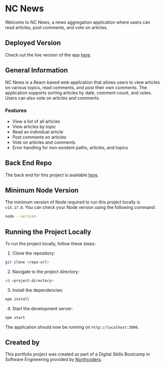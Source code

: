 
# NC News

Welcome to NC News, a news aggregation application where users can read articles, post comments, and vote on articles.

## Deployed Version

Check out the live version of the app [here](https://cwazycodes-nc-news.netlify.app).

## General Information

NC News is a React-based web application that allows users to view articles on various topics, read comments, and post their own comments. The application supports sorting articles by date, comment count, and votes. Users can also vote on articles and comments.

### Features

- View a list of all articles
- View articles by topic
- Read an individual article
- Post comments on articles
- Vote on articles and comments
- Error handling for non-existent paths, articles, and topics

## Back End Repo

The back end for this project is available [here](https://github.com/Cwazycodes/be-nc-news).

## Minimum Node Version

The minimum version of Node required to run this project locally is `v14.17.0`. You can check your Node version using the following command:

```bash
node --version
```

## Running the Project Locally

To run the project locally, follow these steps:

1. Clone the repository:

```bash
git clone <repo-url>
```

2. Navigate to the project directory:

```bash
cd <project-directory>
```

3. Install the dependencies:

```bash
npm install
```

4. Start the development server:

```bash
npm start
```

The application should now be running on `http://localhost:3000`.

## Created by

This portfolio project was created as part of a Digital Skills Bootcamp in Software Engineering provided by [Northcoders](https://northcoders.com/).
